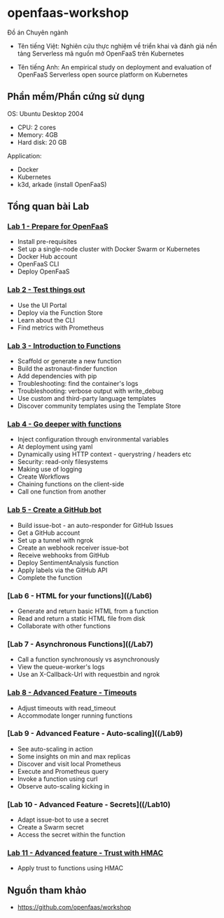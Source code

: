 # openfaas-workshop
Đồ án Chuyên ngành

- Tên tiếng Việt: Nghiên cứu thực nghiệm về triển khai và đánh giá nền tảng Serverless mã nguồn mở OpenFaaS trên Kubernetes

- Tên tiếng Anh: An empirical study on deployment and evaluation of OpenFaaS Serverless open source platform on Kubernetes

## Phần mềm/Phần cứng sử dụng

OS: Ubuntu Desktop 2004
- CPU: 2 cores
- Memory: 4GB
- Hard disk: 20 GB

Application:
- Docker
- Kubernetes
- k3d, arkade (install OpenFaaS)

## Tổng quan bài Lab

### [Lab 1 - Prepare for OpenFaaS](/Lab1)
- Install pre-requisites
- Set up a single-node cluster with Docker Swarm or Kubernetes
- Docker Hub account
- OpenFaaS CLI
- Deploy OpenFaaS

### [Lab 2 - Test things out](/Lab2)
- Use the UI Portal
- Deploy via the Function Store
- Learn about the CLI
- Find metrics with Prometheus

### [Lab 3 - Introduction to Functions](/Lab3)
- Scaffold or generate a new function
- Build the astronaut-finder function
- Add dependencies with pip
- Troubleshooting: find the container's logs
- Troubleshooting: verbose output with write_debug
- Use custom and third-party language templates
- Discover community templates using the Template Store

### [Lab 4 - Go deeper with functions](/Lab4)
- Inject configuration through environmental variables
- At deployment using yaml
- Dynamically using HTTP context - querystring / headers etc
- Security: read-only filesystems
- Making use of logging
- Create Workflows
- Chaining functions on the client-side
- Call one function from another

### [Lab 5 - Create a GitHub bot](/Lab5)
- Build issue-bot - an auto-responder for GitHub Issues
- Get a GitHub account
- Set up a tunnel with ngrok
- Create an webhook receiver issue-bot
- Receive webhooks from GitHub
- Deploy SentimentAnalysis function
- Apply labels via the GitHub API
- Complete the function

### [Lab 6 - HTML for your functions]((/Lab6)
- Generate and return basic HTML from a function
- Read and return a static HTML file from disk
- Collaborate with other functions

### [Lab 7 - Asynchronous Functions]((/Lab7)
- Call a function synchronously vs asynchronously
- View the queue-worker's logs
- Use an X-Callback-Url with requestbin and ngrok

### [Lab 8 - Advanced Feature - Timeouts](/Lab8)
- Adjust timeouts with read_timeout
- Accommodate longer running functions

### [Lab 9 - Advanced Feature - Auto-scaling]((/Lab9)
- See auto-scaling in action
- Some insights on min and max replicas
- Discover and visit local Prometheus
- Execute and Prometheus query
- Invoke a function using curl
- Observe auto-scaling kicking in

### [Lab 10 - Advanced Feature - Secrets]((/Lab10)
- Adapt issue-bot to use a secret
- Create a Swarm secret
- Access the secret within the function

### [Lab 11 - Advanced feature - Trust with HMAC](/Lab11)
- Apply trust to functions using HMAC

## Nguồn tham khảo

- https://github.com/openfaas/workshop
